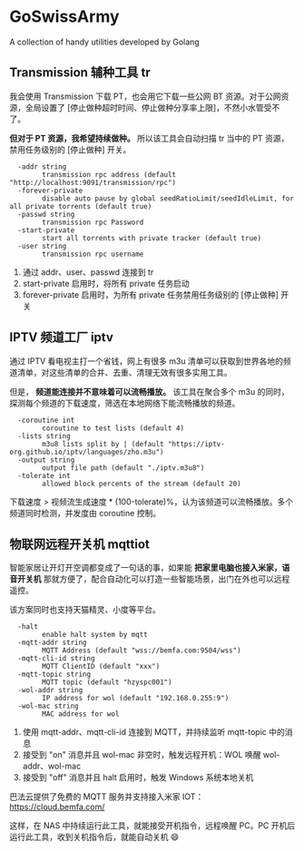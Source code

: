 # GoSwissArmy
A collection of handy utilities developed by Golang

## Transmission 辅种工具 tr

我会使用 Transmission 下载 PT，也会用它下载一些公网 BT 资源。对于公网资源，全局设置了 \[停止做种超时时间、停止做种分享率上限\]，不然小水管受不了。

**但对于 PT 资源，我希望持续做种。** 所以该工具会自动扫描 tr 当中的 PT 资源，禁用任务级别的 \[停止做种\] 开关。

```
  -addr string
    	transmission rpc address (default "http://localhost:9091/transmission/rpc")
  -forever-private
    	disable auto pause by global seedRatioLimit/seedIdleLimit, for all private torrents (default true)
  -passwd string
    	transmission rpc Password
  -start-private
    	start all torrents with private tracker (default true)
  -user string
    	transmission rpc username
```

1. 通过 addr、user、passwd 连接到 tr
2. start-private 启用时，将所有 private 任务启动
3. forever-private 启用时，为所有 private 任务禁用任务级别的 \[停止做种\] 开关

## IPTV 频道工厂 iptv

通过 IPTV 看电视主打一个省钱，网上有很多 m3u 清单可以获取到世界各地的频道清单，对这些清单的合并、去重、清理无效有很多实用工具。

但是， **频道能连接并不意味着可以流畅播放。** 该工具在聚合多个 m3u 的同时，探测每个频道的下载速度，筛选在本地网络下能流畅播放的频道。

```
  -coroutine int
    	coroutine to test lists (default 4)
  -lists string
    	m3u8 lists split by | (default "https://iptv-org.github.io/iptv/languages/zho.m3u")
  -output string
    	output file path (default "./iptv.m3u8")
  -tolerate int
    	allowed block percents of the stream (default 20)
```

下载速度 > 视频流生成速度 * (100-tolerate)%，认为该频道可以流畅播放。多个频道同时检测，并发度由 coroutine 控制。

## 物联网远程开关机 mqttiot

智能家居让开灯开空调都变成了一句话的事，如果能 **把家里电脑也接入米家，语音开关机** 那就方便了，配合自动化可以打造一些智能场景，出门在外也可以远程遥控。

该方案同时也支持天猫精灵、小度等平台。

```
  -halt
    	enable halt system by mqtt
  -mqtt-addr string
    	MQTT Address (default "wss://bemfa.com:9504/wss")
  -mqtt-cli-id string
    	MQTT ClientID (default "xxx")
  -mqtt-topic string
    	MQTT topic (default "hzyspc001")
  -wol-addr string
    	IP address for wol (default "192.168.0.255:9")
  -wol-mac string
    	MAC address for wol
```

1. 使用 mqtt-addr、mqtt-cli-id 连接到 MQTT，并持续监听 mqtt-topic 中的消息
2. 接受到 "on" 消息并且 wol-mac 非空时，触发远程开机：WOL 唤醒 wol-addr、wol-mac
3. 接受到 "off" 消息并且 halt 启用时，触发 Windows 系统本地关机

巴法云提供了免费的 MQTT 服务并支持接入米家 IOT：<https://cloud.bemfa.com/>

这样，在 NAS 中持续运行此工具，就能接受开机指令，远程唤醒 PC。PC 开机后运行此工具，收到关机指令后，就能自动关机 😄
